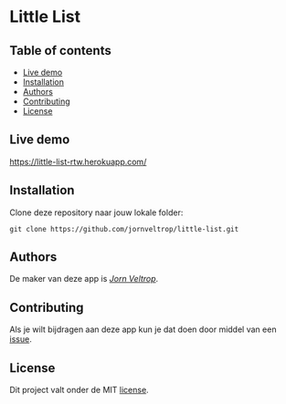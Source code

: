 # Little List

## Table of contents
  - [Live demo](#live-demo)
  - [Installation](#installation)
  - [Authors](#authors)
  - [Contributing](#contributing)
  - [License](#license)

## Live demo
https://little-list-rtw.herokuapp.com/

## Installation
Clone deze repository naar jouw lokale folder:
```
git clone https://github.com/jornveltrop/little-list.git
```

## Authors
De maker van deze app is [*Jorn Veltrop*](https://github.com/jornveltrop).

## Contributing
Als je wilt bijdragen aan deze app kun je dat doen door middel van een [issue](https://github.com/jornveltrop/little-list/issues).

## License
Dit project valt onder de MIT [license](https://github.com/jornveltrop/little-list/blob/main/LICENSE).
